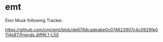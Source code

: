 # emt
Elon Musk following Tracker.

https://github.com/cmj/emt/blob/de678dcadeabe0c074623907c4c0929fe0114e87/friends.diff#L1-L50
